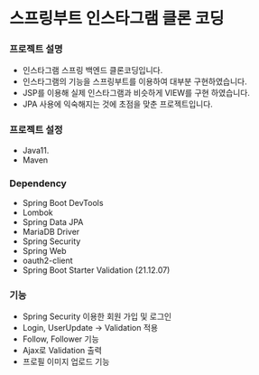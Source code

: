 # 스프링부트 인스타그램 클론 코딩


### 프로젝트 설명
- 인스타그램 스프링 백엔드 클론코딩입니다.
- 인스타그램의 기능을 스프링부트를 이용하여 대부분 구현하였습니다.
- JSP를 이용해 실제 인스타그램과 비슷하게 VIEW를 구현 하였습니다.
- JPA 사용에 익숙해지는 것에 초점을 맞춘 프로젝트입니다.


### 프로젝트 설정
- Java11.
- Maven


### Dependency
- Spring Boot DevTools
- Lombok
- Spring Data JPA
- MariaDB Driver
- Spring Security
- Spring Web
- oauth2-client
- Spring Boot Starter Validation (21.12.07)

### 기능
- Spring Security 이용한 회원 가입 및 로그인
- Login, UserUpdate -> Validation 적용
- Follow, Follower 기능
- Ajax로 Validation 출력
- 프로필 이미지 업로드 기능
